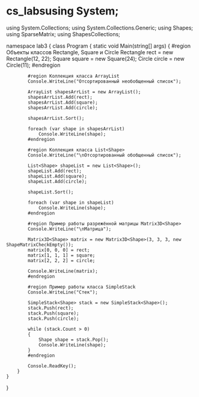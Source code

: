 # cs_labsusing System;
using System.Collections;
using System.Collections.Generic;
using Shapes;
using SparseMatrix;
using ShapesCollections;

namespace lab3
{
    class Program
    {
        static void Main(string[] args)
        {
            #region Объекты классов Rectangle, Square и Circle
            Rectangle rect = new Rectangle(12, 22);
            Square square = new Square(24);
            Circle circle = new Circle(11);
            #endregion

            #region Коллекция класса ArrayList
            Console.WriteLine("Отсортированный необобщенный список");

            ArrayList shapesArrList = new ArrayList();
            shapesArrList.Add(rect);
            shapesArrList.Add(square);
            shapesArrList.Add(circle);

            shapesArrList.Sort();

            foreach (var shape in shapesArrList)
                Console.WriteLine(shape);
            #endregion

            #region Коллекция класса List<Shape>
            Console.WriteLine("\nОтсортированный обобщенный список");

            List<Shape> shapeList = new List<Shape>();
            shapeList.Add(rect);
            shapeList.Add(square);
            shapeList.Add(circle);

            shapeList.Sort();

            foreach (var shape in shapeList)
                Console.WriteLine(shape);
            #endregion

            #region Пример работы разрежённой матрицы Matrix3D<Shape>
            Console.WriteLine("\nМатрица");

            Matrix3D<Shape> matrix = new Matrix3D<Shape>(3, 3, 3, new ShapeMatrixCheckEmpty());
            matrix[0, 0, 0] = rect;
            matrix[1, 1, 1] = square;
            matrix[2, 2, 2] = circle;

            Console.WriteLine(matrix);
            #endregion

            #region Пример работы класса SimpleStack
            Console.WriteLine("Стек");

            SimpleStack<Shape> stack = new SimpleStack<Shape>();
            stack.Push(rect);
            stack.Push(square);
            stack.Push(circle);

            while (stack.Count > 0)
            {
                Shape shape = stack.Pop();
                Console.WriteLine(shape);
            }
            #endregion

            Console.ReadKey();
        }
    }
}
